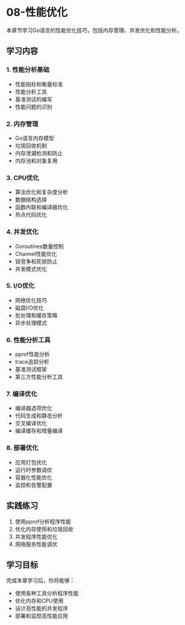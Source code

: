 # 08-性能优化

本章节学习Go语言的性能优化技巧，包括内存管理、并发优化和性能分析。

## 学习内容

### 1. 性能分析基础
- 性能指标和衡量标准
- 性能分析工具
- 基准测试的编写
- 性能问题的识别

### 2. 内存管理
- Go语言内存模型
- 垃圾回收机制
- 内存泄漏检测和防止
- 内存池和对象复用

### 3. CPU优化
- 算法优化和复杂度分析
- 数据结构选择
- 函数内联和编译器优化
- 热点代码优化

### 4. 并发优化
- Goroutines数量控制
- Channel性能优化
- 锁竞争和死锁防止
- 并发模式优化

### 5. I/O优化
- 网络优化技巧
- 磁盘I/O优化
- 批处理和缓存策略
- 异步处理模式

### 6. 性能分析工具
- pprof性能分析
- trace追踪分析
- 基准测试框架
- 第三方性能分析工具

### 7. 编译优化
- 编译器选项优化
- 代码生成和静态分析
- 交叉编译优化
- 编译缓存和增量编译

### 8. 部署优化
- 应用打包优化
- 运行时参数调优
- 容器化性能优化
- 监控和告警配置

## 实践练习

1. 使用pprof分析程序性能
2. 优化内存使用和垃圾回收
3. 并发程序性能优化
4. 网络服务性能调优

## 学习目标

完成本章学习后，你将能够：
- 使用各种工具分析程序性能
- 优化内存和CPU使用
- 设计高性能的并发程序
- 部署和监控高性能应用
